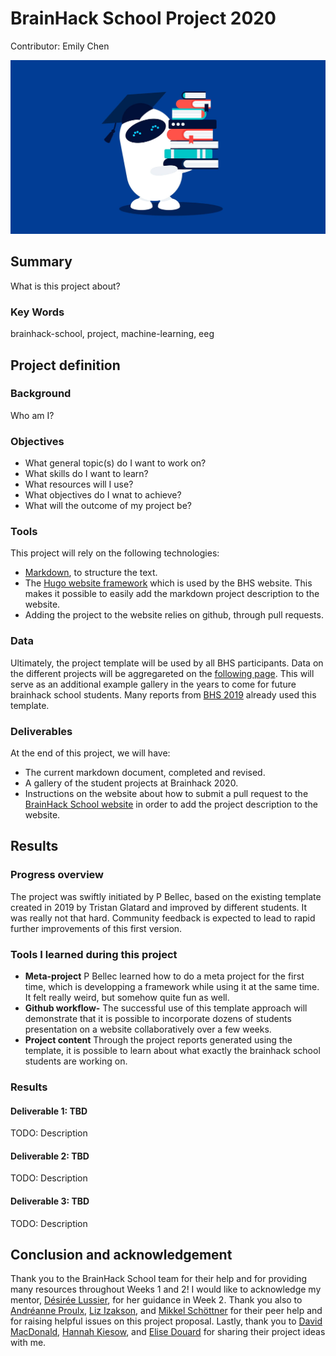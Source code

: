 # BrainHack School Project 2020

Contributor: Emily Chen

![BrainHack School](machinelearningimage.jpg)

## Summary 

What is this project about? 

### Key Words
brainhack-school, project, machine-learning, eeg

## Project definition 

### Background

Who am I? 

### Objectives 
* What general topic(s) do I want to work on? 
* What skills do I want to learn? 
* What resources will I use? 
* What objectives do I wnat to achieve? 
* What will the outcome of my project be? 

### Tools 

This project will rely on the following technologies: 
 * [Markdown](https://guides.github.com/features/mastering-markdown/), to structure the text.
 * The [Hugo website framework](https://gohugo.io) which is used by the BHS website. This makes it possible to easily add the markdown project description to the website. 
 * Adding the project to the website relies on github, through pull requests. 

### Data 

Ultimately, the project template will be used by all BHS participants. Data on the different projects will be aggregareted on the [following page](https://school.brainhackmtl.org/project). This will serve as an additional example gallery in the years to come for future brainhack school students. Many reports from [BHS 2019](https://github.com/mtl-brainhack-school-2019) already used this template. 

### Deliverables

At the end of this project, we will have:
 - The current markdown document, completed and revised.
 - A gallery of the student projects at Brainhack 2020.
 - Instructions on the website about how to submit a pull request to the [BrainHack School website](https://github.com/BrainhackMTL/school) in order to add the project description to the website. 

## Results 

### Progress overview

The project was swiftly initiated by P Bellec, based on the existing template created in 2019 by Tristan Glatard and improved by different students. It was really not that hard. Community feedback is expected to lead to rapid further improvements of this first version. 

### Tools I learned during this project

 * **Meta-project** P Bellec learned how to do a meta project for the first time, which is developping a framework while using it at the same time. It felt really weird, but somehow quite fun as well. 
 * **Github workflow-** The successful use of this template approach will demonstrate that it is possible to incorporate dozens of students presentation on a website collaboratively over a few weeks. 
 * **Project content** Through the project reports generated using the template, it is possible to learn about what exactly the brainhack school students are working on. 
 
### Results 

#### Deliverable 1: TBD
TODO: Description

#### Deliverable 2: TBD
TODO: Description

#### Deliverable 3: TBD 
 
TODO: Description
 
## Conclusion and acknowledgement

Thank you to the BrainHack School team for their help and for providing many resources throughout Weeks 1 and 2! I would like to acknowledge my mentor, [Désirée Lussier](https://github.com/dllussier), for her guidance in Week 2. Thank you also to [Andréanne Proulx](https://github.com/brainhack-school2020/anproulx-fMRI-autism), [Liz Izakson](https://github.com/brainhack-school2020/lizizakson_commonalitiesAcrossDomains), and [Mikkel Schöttner](https://github.com/brainhack-school2020/mschoettner_fMRI-ML) for their peer help and for raising helpful issues on this project proposal. Lastly, thank you to [David MacDonald](https://github.com/brainhack-school2020/dnmacdon_ASD_multisite_smri), [Hannah Kiesow](https://github.com/brainhack-school2020/hannahkiesow_bhs_project), and [Elise Douard](https://github.com/brainhack-school2020/BLUP_Brainhack-Learning-Unicorn-Project) for sharing their project ideas with me. 